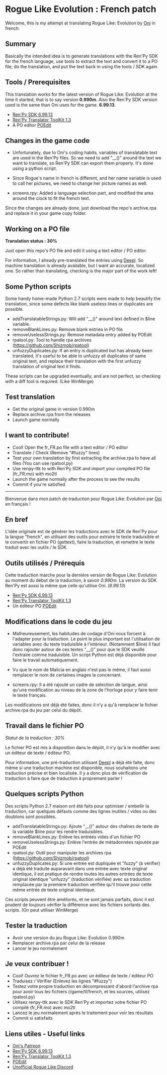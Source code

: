 # Rogue Like Evolution : French patch

Welcome, this is my attempt at translating Rogue Like: Evolution by [Oni](https://www.patreon.com/OniArtist/) in french.

## Summary

Basically the intended idea is to generate translations with the Ren'Py SDK for the french language, use tools to extract the text and convert it to a PO file, do the translation, and put the text back in using the tools / SDK again.

## Tools / Prerequisites

This translation works for the latest version of Rogue Like: Evolution at the time it started, that is to say version **0.990m**. Also the Ren'Py SDK version used is the same than Oni uses for the game. **6.99.13**.

- [Ren'Py SDK 6.99.13](https://www.renpy.org/release/6.99.13)
- [Ren'Py Translator ToolKit 1.3](https://github.com/Beuc/renpy-ttk)
- A PO editor [POEdit](https://poedit.net/download)

## Changes in the game code

- Unfortunately, due to Oni's coding habits, variables of translatable text are used in the Ren'Py files. So we need to add "__()" around the text we want to translate, so Ren'Py SDK can export them properly. It's done using a python script. 

- Since Rogue's name in french is different, and her name variable is used to call her pictures, we need to change her picture names as well.

- screens.rpy: Added a language selection part, and modified the area around the clock to fit the french text.

Since the changes are already done, just download the repo's archive.rpa and replace it in your game copy folder.

## Working on a PO file

**Translation status : 30%**

Just open this repo's PO file and edit it using a text editor / PO editor.

For information, I already pre-translated the entries using [Deepl](https://www.deepl.com). So machine translation is already available, but I want an accurate, localized one. So rather than translating, checking is the major part of the work left!

## Some Python scripts

Some handy home-made Python 2.7 scripts were made to help beautify the translation, since some defects like blank useless lines or duplicates are possible.

- addTranslatableStrings.py: Will add "__()" around text defined in $line variable.
- removeBlankLines.py: Remove blank entries in PO file
- removeUselessStrings.py: Remove metadata entry added by POEdit
- rpatool.py: Tool to handle rpa archives (https://github.com/Shizmob/rpatool)
- unfuzzyDuplicates.py: If an entry is duplicated but has already been translated, it's useful to be able to unfuzzy all duplicates of same original text, and replace their translation with the first unfuzzy translation of original text it finds.

These scripts can be upgraded eventually, and are not perfect, so checking with a diff tool is required. (Like WinMerge)

## Test translation

- Get the original game in version 0.990m
- Replace archive.rpa from the releases
- Launch game normally

## I want to contribute!

- Cool! Open the fr_FR.po file with a text editor / PO editor
- Translate / Check (Remove "#fuzzy" lines)
- Test your own translation by first extracting the archive.rpa to have all files (You can use rpatool.py)
- Use renpy-ttk to with Ren'Py SDK and import your compiled PO file (fr_FR.mo) with mo2tl
- Launch the game normally after the process to see the results
- Commit if you're satisfied

---

Bienvenue dans mon patch de traduction pour Rogue Like: Evolution par [Oni](https://www.patreon.com/OniArtist/) en français !

## En bref

L'idée originale est de générer les traductions avec le SDK de Ren'Py pour la langue "french", en utilisant des outils pour extraire le texte traduisible et le convertir en fichier PO (gettext), faire la traduction, et remettre le texte traduit avec les outils / le SDK.

## Outils utilisés / Prérequis

Cette traduction marche pour la dernière version de Rogue Like: Evolution au moment du début de la traduction, à savoir *0.990m*. La version du SDK Ren'Py est aussi la même que celle qu'utilise Oni. (*6.99.13*)

- [Ren'Py SDK 6.99.13](https://www.renpy.org/release/6.99.13)
- [Ren'Py Translator ToolKit 1.3](https://github.com/Beuc/renpy-ttk)
- Un éditeur PO [POEdit](https://poedit.net/download)

## Modifications dans le code du jeu

- Malheureusement, les habitudes de codage d'Oni nous forcent à l'adapter pour la traduction. Le point le plus important est l'utilisation de variables avec du texte traduisible à l'intérieur. (Notamment $line) Il faut donc rajouter autour de ces textes "__()" pour que le SDK veuille l'extraire comme traduisible. Un script Python est déjà disponible pour faire le travail automatiquement.

- Vu que le nom de Malicia en anglais n'est pas le même, il faut aussi remplacer le nom de certaines images la concernant.

- screens.rpy: Il a été rajouté un cadre de sélection de langue, ainsi qu'une modification au niveau de la zone de l'horloge pour y faire tenir le texte français.

Les modifications ont déjà été faites, donc il n'y a qu'à remplacer le fichier archive.rpa du jeu par celui du dépôt.

## Travail dans le fichier PO

*Statut de la traduction : 30%*

Le fichier PO est mis à disposition dans le dépôt, il n'y qu'à le modifier avec un éditeur de texte / éditeur PO.

Pour information, une pré-traduction utilisant [Deepl](https://www.deepl.com) a déjà été faite, donc même si une traduction machine est disponible, nous souhaitons une traduction précise et bien localisée. Il y a donc plus de vérification de traduction à faire que de traduction à proprement parler !

## Quelques scripts Python

Des scripts Python 2.7 maison ont été faits pour optimiser / embellir la traduction, car quelques défauts comme des lignes inutiles / vides ou des doublons sont possibles.

- addTranslatableStrings.py: Ajoute "__()" autour des chaînes de texte de la variable $line pour les rendre traduisibles.
- removeBlankLines.py: Enlève les entrées vides d'un fichier PO
- removeUselessStrings.py: Enlève l'entrée de métadonnées rajoutée par POEdit
- rpatool.py: Outil pour manipuler les archives rpa (https://github.com/Shizmob/rpatool)
- unfuzzyDuplicates.py: Si une entrée est dupliquée et "fuzzy" (à vérifier) a déjà été traduite auparavant dans une entrée avec texte original identique, il est pratique de rendre toutes les autres entrées de texte original identique "unfuzzy" (traduction vérifiée) avec sa traduction remplacée par la première traduction vérifiée qu'il trouve pour cette même entrée de texte original identique.

Ces scripts peuvent être améliorés, et ne sont jamais parfaits, donc il est prudent de toujours vérifier la différence avec les fichiers sortants des scripts. (On peut utiliser WinMerge)

## Tester la traduction

- Avoir une version du jeu Rogue Like: Evolution 0.990m
- Remplacer archive.rpa par celui de la release
- Lancer le jeu normalement

## Je veux contribuer !

- Cool! Ouvrez le fichier fr_FR.po avec un éditeur de texte / éditeur PO
- Traduisez / Vérifier (Enlevez les lignes "#fuzzy")
- Testez votre propre traduction en décompressant d'abord l'archive rpa pour avoir tous les fichiers (/game/tl/french, et les sources, utilisez rpatool.py)
- Utilisez renpy-ttk avec le SDK Ren'Py et importez votre fichier PO compilé (fr_FR.mo) avec mo2tl
- Lancez le jeu normalement après le traitement pour voir les résultats
- Commit si satisfaits

## Liens utiles - Useful links

- [Oni's Patreon](https://www.patreon.com/OniArtist/)
- [Ren'Py SDK 6.99.13](https://www.renpy.org/release/6.99.13)
- [Ren'Py Translator ToolKit 1.3](https://github.com/Beuc/renpy-ttk)
- [POEdit](https://poedit.net/download)
- [Unofficial Rogue Like Discord](https://discord.gg/b2jS82)
